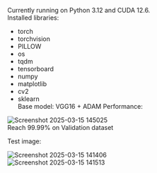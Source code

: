 Currently running on Python 3.12 and CUDA 12.6.  
Installed libraries:
  + torch
  + torchvision
  + PILLOW
  + os
  + tqdm
  + tensorboard
  + numpy
  + matplotlib
  + cv2
  + sklearn  
Base model: VGG16 + ADAM
Performance:

![Screenshot 2025-03-15 145025](https://github.com/user-attachments/assets/55e8ecdb-66cb-4316-8d22-176d17c21383)  
Reach 99.99% on Validation dataset

Test image:  

![Screenshot 2025-03-15 141406](https://github.com/user-attachments/assets/4a3df48e-b0c1-426d-af63-12a7f292c032)  
![Screenshot 2025-03-15 141513](https://github.com/user-attachments/assets/8da8e0cd-c7c0-45aa-a514-3436dea27179)

